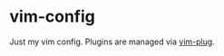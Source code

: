 # vim-config

Just my vim config. Plugins are managed via [vim-plug](https://github.com/junegunn/vim-plug).
